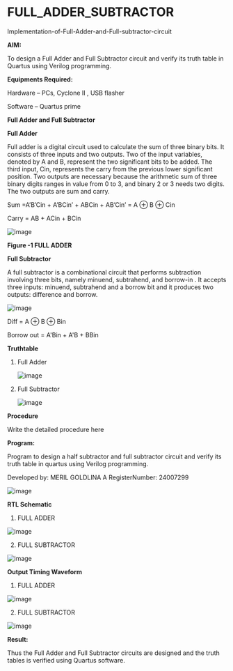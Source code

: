 # FULL_ADDER_SUBTRACTOR

Implementation-of-Full-Adder-and-Full-subtractor-circuit

**AIM:**

To design a Full Adder and Full Subtractor circuit and verify its truth table in Quartus using Verilog programming.

**Equipments Required:**

Hardware – PCs, Cyclone II , USB flasher

Software – Quartus prime

**Full Adder and Full Subtractor**

**Full Adder**

Full adder is a digital circuit used to calculate the sum of three binary bits. It consists of three inputs and two outputs. Two of the input variables, denoted by A and B, represent the two significant bits to be added. The third input, Cin, represents the carry from the previous lower significant position. Two outputs are necessary because the arithmetic sum of three binary digits ranges in value from 0 to 3, and binary 2 or 3 needs two digits. The two outputs are sum and carry.

Sum =A’B’Cin + A’BCin’ + ABCin + AB’Cin’ = A ⊕ B ⊕ Cin 

Carry = AB + ACin + BCin

![image](https://github.com/naavaneetha/FULL_ADDER_SUBTRACTOR/assets/154305477/0f30ba51-5ffb-4198-845f-18e054f675e7)

**Figure -1 FULL ADDER**

**Full Subtractor**

A full subtractor is a combinational circuit that performs subtraction involving three bits, namely minuend, subtrahend, and borrow-in . It accepts three inputs: minuend, subtrahend and a borrow bit and it produces two outputs: difference and borrow.

![image](https://github.com/naavaneetha/FULL_ADDER_SUBTRACTOR/assets/154305477/02b24f51-ab51-4304-9ad6-7b81ffc1ead5)

Diff = A ⊕ B ⊕ Bin 

Borrow out = A'Bin + A'B + BBin

**Truthtable**

1. Full Adder

   ![image](https://github.com/user-attachments/assets/deff94df-e5dd-42ee-b4ef-3af099aaf323)

2. Full Subtractor

   ![image](https://github.com/user-attachments/assets/d5246c51-a25b-4409-904a-7893418f37fa)


**Procedure**

Write the detailed procedure here

**Program:**

Program to design a half subtractor and full subtractor circuit and verify its truth table in quartus using Verilog programming. 

Developed by: MERIL GOLDLINA A RegisterNumber: 24007299

![image](https://github.com/user-attachments/assets/94ca5155-dcac-47b3-ae34-64127f16c131)


**RTL Schematic**

1. FULL ADDER

![image](https://github.com/user-attachments/assets/96c0575d-eeb5-4f7d-8ae3-8b2148600e93)

2. FULL SUBTRACTOR

![image](https://github.com/user-attachments/assets/a8ac8728-12ba-4797-81d4-dbe78da1cd50)


**Output Timing Waveform**

1. FULL ADDER
   
![image](https://github.com/user-attachments/assets/27f28e87-2f27-445e-a068-ad879f7a3ae7)

2. FULL SUBTRACTOR

![image](https://github.com/user-attachments/assets/c0f2cca7-7de6-4ed1-9da6-8b44e67b8e45)


**Result:**

Thus the Full Adder and Full Subtractor circuits are designed and the truth tables is verified using Quartus software.




